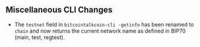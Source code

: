 Miscellaneous CLI Changes
-------------------------
- The `testnet` field in `bitcointalkcoin-cli -getinfo` has been renamed to `chain` and now returns the current network name as defined in BIP70 (main, test, regtest).